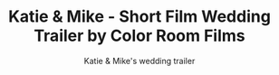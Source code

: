 ---
title: Katie & Mike - Short Film Wedding Trailer by Color Room Films
subtitle: Katie & Mike's wedding trailer
location:
link: 188239837
thumb: /img/thumbs/06_katie_mike.jpg
---